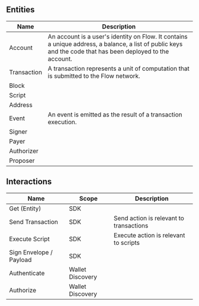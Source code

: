 ## Entities

| Name                    |  Description      |
|-------------------------|---------------------------------------------------------------------------------------------------------|
| Account                 | An account is a user's identity on Flow. It contains a unique address, a balance, a list of public keys and the code that has been deployed to the account. |
| Transaction             | A transaction represents a unit of computation that is submitted to the Flow network. |
| Block                   | |
| Script                  | |
| Address                 | |
| Event                   | An event is emitted as the result of a transaction execution. |
| Signer                  | |
| Payer                   | |
| Authorizer              | |
| Proposer                | |

## Interactions
| Name                     |     Scope     |     Description      |
|--------------------------|---------------|-------------------------------------------------------------------------------|
| Get (Entity)             |     SDK       |                    |
| Send Transaction         |     SDK       |   Send action is relevant to transactions    |
| Execute Script           |     SDK       |   Execute action is relevant to scripts      |
| Sign Envelope / Payload  |     SDK       |                                      |
| Authenticate             |     Wallet Discovery       |                    |
| Authorize                |     Wallet Discovery       |                    |
